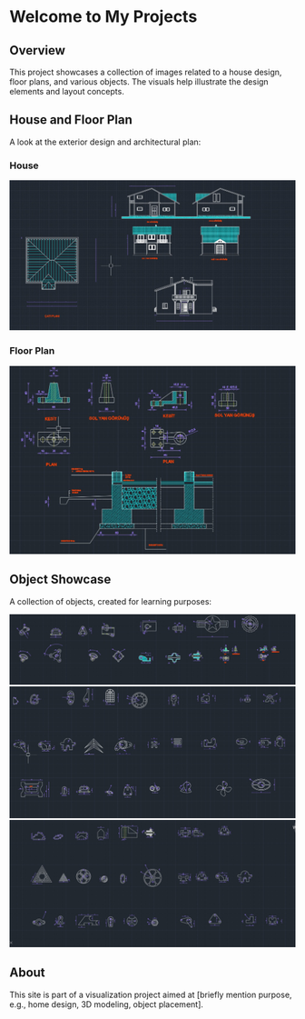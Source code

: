 # Welcome to My Projects 

## Overview  
This project showcases a collection of images related to a house design, floor plans, and various objects. The visuals help illustrate the design elements and layout concepts.  

## House and Floor Plan  
A look at the exterior design and architectural plan:  

### House  
![House](images/house.jpeg)  

### Floor Plan  
![House Plan](images/house_plan.jpeg)  

## Object Showcase  
A collection of objects, created for learning purposes:  

![Object 1](images/objects1.jpeg)  
![Object 2](images/objects2.jpeg)  
![Object 3](images/objects3.jpeg)  

## About  
This site is part of a visualization project aimed at [briefly mention purpose, e.g., home design, 3D modeling, object placement].  
